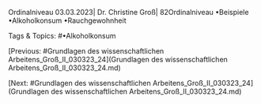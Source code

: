 Ordinalniveau
03.03.2023| Dr. Christine Groß| 82Ordinalniveau
•Beispiele
•Alkoholkonsum
•Rauchgewohnheit

   Tags & Topics:
   #•Alkoholkonsum

[Previous: #Grundlagen des wissenschaftlichen Arbeitens_Groß_II_030323_24](Grundlagen des wissenschaftlichen Arbeitens_Groß_II_030323_24.md)

[Next: #Grundlagen des wissenschaftlichen Arbeitens_Groß_II_030323_24](Grundlagen des wissenschaftlichen Arbeitens_Groß_II_030323_24.md)